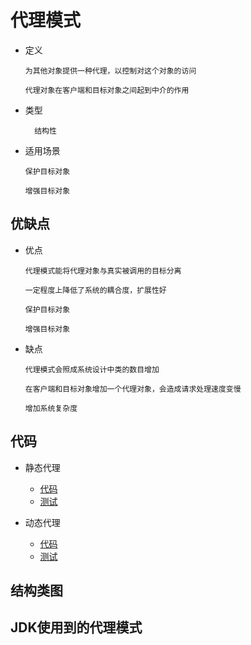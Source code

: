 # 代理模式

- 定义

      为其他对象提供一种代理，以控制对这个对象的访问
      
      代理对象在客户端和目标对象之间起到中介的作用
      
- 类型

        结构性

- 适用场景

      保护目标对象
      
      增强目标对象
         
## 优缺点

- 优点

      代理模式能将代理对象与真实被调用的目标分离
      
      一定程度上降低了系统的耦合度，扩展性好
      
      保护目标对象
      
      增强目标对象

- 缺点

      代理模式会照成系统设计中类的数目增加
      
      在客户端和目标对象增加一个代理对象，会造成请求处理速度变慢
      
      增加系统复杂度
      
## 代码

- 静态代理
  
  - [代码](../../../src/main/java/cool/zzy/demo/designpattern/structural/proxy/staticproxy)
  - [测试](../../../src/test/java/xyz/zzyitj/demo/designpattern/structural/proxy/staticproxy)

- 动态代理

  - [代码](../../../src/main/java/cool/zzy/demo/designpattern/structural/proxy/dynamic)
  - [测试](../../../src/test/java/xyz/zzyitj/demo/designpattern/structural/proxy/dynamic)

## 结构类图

## JDK使用到的代理模式


